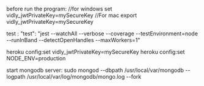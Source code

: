 before run the program:
//for windows
set vidly_jwtPrivateKey=mySecureKey
//For mac
export vidly_jwtPrivateKey=mySecureKey

test : "test": "jest --watchAll --verbose --coverage --testEnvironment=node --runInBand --detectOpenHandles --maxWorkers=1"

heroku config:set vidly_jwtPrivateKey=mySecureKey
heroku config:set NODE_ENV=production

start mongodb server:
sudo mongod --dbpath /usr/local/var/mongodb --logpath /usr/local/var/log/mongodb/mongo.log --fork
